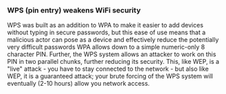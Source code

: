 ### WPS (pin entry) weakens WiFi security

WPS was built as an addition to WPA to make it easier to add devices without typing in secure passwords, but this ease of use means that a malicious actor can pose as a device and effectively reduce the potentially very difficult passwords WPA allows down to a simple numeric-only 8 character PIN. Further, the WPS system allows an attacker to work on this PIN in two parallel chunks, further reducing its security. This, like WEP, is a &quot;live&quot; attack - you have to stay connected to the network - but also like WEP, it is a guaranteed attack; your brute forcing of the WPS system will eventually (2-10 hours) allow you network access. 